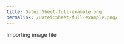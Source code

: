 ```yaml
---
title: Datei:Sheet-full-example.png
permalink: /Datei:Sheet-full-example.png/
---
```


Importing image file